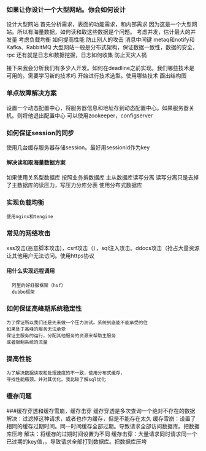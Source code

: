 ### 如果让你设计一个大型网站。你会如何设计
设计大型网站
首先分析需求，表面的功能需求，和内部需求
因为这是一个大型网站。所以有海量数据，如何读和取这些数据是个问题。
考虑并发，估计最大的并发量
考虑负载均衡
如何提高性能
防止别人的攻击
消息中间键 metaq和notify和Kafka、RabbitMQ
大型网站一般是分布式架构，保证数据一致性，数据的安全，rpc
还有就是日志和数据挖掘，日志如何收集
防止天灾人祸

接下来我会分析我们有多少人开发。如何在deadline之前实现。我们哪些技术是可用的。需要学习新的技术吗
开始进行技术选型。使用哪些技术
画出结构图
### 单点故障解决方案
设置一个动态配置中心，将服务器信息和地址存到动态配置中心。如果服务器关机。则将他退出配置中心
可以使用zookeeper，configserver
### 如何保证session的同步
使用几台缓存服务器存储session。最好用sessionid作为key
#### 解决读和取海量数据方案
如果使用关系型数据库
按照业务拆数据库
主从数据库读写分离
读写分离只是去掉了主数据库的读压力，写压力分库分表
使用分布式数据库
### 实现负载均衡
    使用nginx和tengine

### 常见的网络攻击
  xss攻击(恶意脚本攻击)，csrf攻击（），sql注入攻击。ddocs攻击（抢占大量资源让其他用户无法访问。使用https协议
#### 用什么实现远程调用
      阿里的好舒服框架（hsf）
      dubbo框架

### 如何保证高峰期系统稳定性
    为了保证所以我们还是先来做一个压力测试。系统到底能不能承受的住
    如果处于高峰的服务无法承受
    保证主服务的运行，分配其他服务的资源来帮助主服务
    或者限制系统的流量

### 提高性能
    为了解决数据读取和处理速度的不一致，使用分布式缓存，
    寻找性能瓶颈，并对其优化。我比较了解sql优化
### 缓存问题

###缓存穿透和缓存雪崩，缓存击穿
      缓存穿透是多次查询一个绝对不存在的数据
      解决：过滤掉这种请求，或者也作为缓存，但是不能存在太久
      缓存雪崩：设置了相同的缓存过期时间。同一时间缓存全部过期。导致请求全部访问数据库。把数据库压垮
      解决：将缓存的过期时间设置为不同
      缓存击穿：大量请求同时请求同一个已过期的key值，。导致请求全部打到数据库。把数据库压垮
